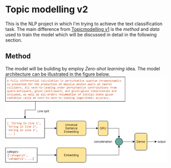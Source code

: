 # Topic modelling v2
This is the NLP project in which I'm trying to achieve the text classification task. The main difference from [Topicmodelling v1](https://github.com/samsatp/topicmodeling) is the *method* and *data* used to train the model which will be discussed in detail in the following section.

## Method
The model will be building by employ *Zero-shot learning* idea. The model architecture can be illustrated in the figure below.
![](media\model.drawio.png)